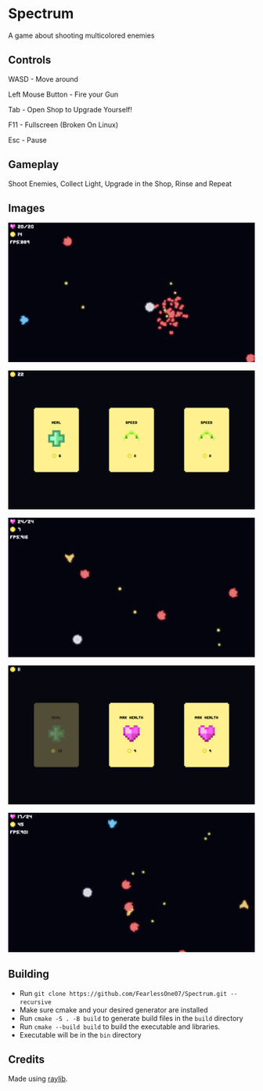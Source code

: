 # Spectrum

A game about shooting multicolored enemies

## Controls

WASD - Move around

Left Mouse Button - Fire your Gun

Tab - Open Shop to Upgrade Yourself!

F11 - Fullscreen (Broken On Linux)

Esc - Pause

## Gameplay

Shoot Enemies, Collect Light, Upgrade in the Shop, Rinse and Repeat

## Images

![1](./images/1.png)

![2](./images/2.png)

![3](./images/3.png)

![4](./images/4.png)

![5](./images/5.png)

## Building

- Run `git clone https://github.com/FearlessOne07/Spectrum.git --recursive`
- Make sure cmake and your desired generator are installed
- Run `cmake -S . -B build` to generate build files in the `build` directory
- Run `cmake --build build` to build the executable and libraries.
- Executable will be in the `bin` directory

## Credits

Made using [raylib](https://github.com/raysan5/raylib).
